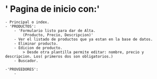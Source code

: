 # ' Pagina de inicio con:'
    - Principal o index.
    - 'PRODUCTOS':
        - 'Formulario listo para dar de Alta.
            (Producto, Precio, Descripcion)'
        - Ver el listado de productos que ya estan en la base de datos.
        - Eliminar producto.
        - Edicion de producto.
            > Desde otra plantilla permite editar: nombre, precio y descripcion. Los( primeros dos son obligatorios.)
        - Buscador.
    
    -'PROVEEDORES':
        -